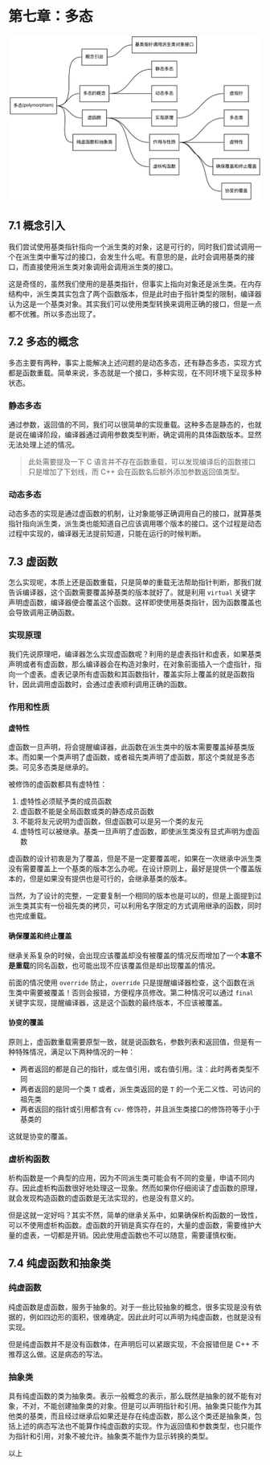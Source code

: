 # 第七章：多态

![多态](./img/polymorphism.svg)

## 7.1 概念引入

我们尝试使用基类指针指向一个派生类的对象，这是可行的，同时我们尝试调用一个在派生类中重写过的接口，会发生什么呢。有意思的是，此时会调用基类的接口，而直接使用派生类对象调用会调用派生类的接口。

这是奇怪的，虽然我们使用的是基类指针，但事实上指向对象还是派生类。在内存结构中，派生类其实包含了两个函数版本，但是此时由于指针类型的限制，编译器认为这是一个基类对象。其实我们可以使用类型转换来调用正确的接口，但是一点都不优雅。所以多态出现了。

## 7.2 多态的概念

多态主要有两种，事实上能解决上述问题的是动态多态，还有静态多态，实现方式都是函数重载。简单来说，多态就是一个接口，多种实现，在不同环境下呈现多种状态。

### 静态多态

通过参数，返回值的不同，我们可以很简单的实现重载。这种多态是静态的，也就是说在编译阶段，编译器通过调用参数类型判断，确定调用的具体函数版本。显然无法处理上述的情况。

> 此处需要提及一下 C 语言并不存在函数重载，可以发现编译后的函数接口只是增加了下划线，而 C++ 会在函数名后额外添加参数返回值类型。

### 动态多态

动态多态的实现是通过虚函数的机制，让对象能够正确调用自己的接口，就算基类指针指向派生类，派生类也能知道自己应该调用哪个版本的接口。这个过程是动态过程中实现的，编译器无法提前知道，只能在运行的时候判断。

## 7.3 虚函数

怎么实现呢，本质上还是函数重载，只是简单的重载无法帮助指针判断，那我们就告诉编译器，这个函数需要覆盖掉基类的版本就好了。就是利用 `virtual` 关键字声明虚函数，编译器便会覆盖这个函数。这样即使使用基类指针，因为函数覆盖也会导致调用正确函数。

### 实现原理

我们先说原理吧，编译器怎么实现虚函数呢？利用的是虚表指针和虚表，如果基类声明或者有虚函数，那么编译器会在构造对象时，在对象前面插入一个虚指针，指向一个虚表。虚表记录所有虚函数和其函数指针，覆盖实际上覆盖的就是函数指针，因此调用虚函数时，会通过虚表顺利调用正确的函数。

### 作用和性质

#### 虚特性

虚函数一旦声明，将会提醒编译器，此函数在派生类中的版本需要覆盖掉基类版本。而如果一个类声明了虚函数，或者祖先类声明了虚函数，那这个类就是多态类。可见多态类是继承的。

被修饰的虚函数都具有虚特性：

1. 虚特性必须赋予类的成员函数
2. 虚函数不能是全局函数或类的静态成员函数
3. 不能将友元说明为虚函数，但虚函数可以是另一个类的友元
4. 虚特性可以被继承。基类一旦声明了虚函数，即使派生类没有显式声明为虚函数

虚函数的设计初衷是为了覆盖，但是不是一定要覆盖呢，如果在一次继承中派生类没有需要覆盖上一个基类的版本怎么办呢。在设计原则上，最好是提供一个覆盖版本的，但是如果没有提供也是可行的，会继承基类的版本。

当然，为了设计的完整，一定要复制一个相同的版本也是可以的，但是上面提到过派生类其实有一份祖先类的拷贝，可以利用名字限定的方式调用继承的函数，同时也完成重载。

#### 确保覆盖和终止覆盖

继承关系复杂的时候，会出现应该覆盖却没有被覆盖的情况反而增加了一个**本意不是重载**的同名函数，也可能出现不应该覆盖但是却出现覆盖的情况。

前面的情况使用 `override` 防止，`override` 只是提醒编译器检查，这个函数在派生类中需要被覆盖！否则会报错，方便程序员修改。第二种情况可以通过 `final` 关键字实现，提醒编译器，这是这个函数的最终版本，不应该被覆盖。

#### 协变的覆盖

原则上，虚函数重载需要原型一致，就是说函数名，参数列表和返回值，但是有一种特殊情况，满足以下两种情况的一种：

- 两者返回的都是自己的指针，或左值引用，或右值引用。注：此时两者类型不同
- 两者返回的是同一个类 `T` 或者，派生类返回的是 `T` 的一个无二义性、可访问的祖先类
- 两者返回的指针或引用都含有 `cv-` 修饰符，并且派生类接口的修饰符等于小于基类的

这就是协变的覆盖。

### 虚析构函数

析构函数是一个典型的应用，因为不同派生类可能会有不同的变量，申请不同内存。因此虚析构函数很好地处理这一现象。然而如果你仔细阅读了虚函数的原理，就会发现构造函数的虚函数是无法实现的，也是没有意义的。

但是这就一定好吗？其实不然，简单的继承关系中，如果确保析构函数的一致性，可以不使用虚析构函数。虚函数的开销是真实存在的，大量的虚函数，需要维护大量的虚表，一切都是开销。因此使用虚函数也不可以随意，需要谨慎权衡。

## 7.4 纯虚函数和抽象类

### 纯虚函数

纯虚函数是虚函数，服务于抽象的。对于一些比较抽象的概念，很多实现是没有依据的，例如四边形的面积，很难确定。因此此时可以声明为纯虚函数，也就是没有实现。

但是纯虚函数并不是没有函数体，在声明后可以紧跟实现，不会报错但是 C++ 不推荐这么做。这是病态的写法。

### 抽象类

具有纯虚函数的类为抽象类。表示一般概念的表示，那么既然是抽象的就不能有对象，不对，不能创建抽象类的对象。但是可以声明指针和引用。抽象类只能作为其他类的基类，而且经过继承后如果还是存在纯虚函数，那么这个类还是抽象类，包括上述的病态写法也不能算作纯虚函数的实现。作为返回值和参数类型，也只能作为指针和引用，对象不被允许。抽象类不能作为显示转换的类型。

以上
